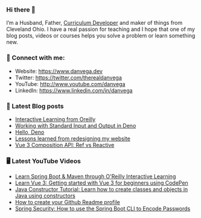 ### Hi there 👋

I’m a Husband, Father, [Curriculum Developer](https://www.techelevator.com) and maker of things from Cleveland Ohio. I have a real passion for teaching and I hope that one of my blog posts, videos or courses helps you solve a problem or learn something new.

### 🤝 Connect with me:

- Website: https://www.danvega.dev
- Twitter: https://twitter.com/therealdanvega
- YouTube: http://www.youtube.com/danvega
- LinkedIn: https://www.linkedin.com/in/danvega

### 📝 Latest Blog posts

<!-- BLOG-POST-LIST:START -->

- [Interactive Learning from Oreilly](https://www.danvega.dev/blog/2020/07/30/oreilly-interactive-learning)
- [Working with Standard Input and Output in Deno](https://www.danvega.dev/blog/2020/06/03/deno-stdin-stdout)
- [Hello, Deno](https://www.danvega.dev/blog/2020/05/29/hello-deno)
- [Lessons learned from redesigning my website](https://www.danvega.dev/blog/2020/05/16/website-redesign-lessons-learned)
- [Vue 3 Composition API: Ref vs Reactive](https://www.danvega.dev/blog/2020/02/12/vue3-ref-vs-reactive)
<!-- BLOG-POST-LIST:END -->

### 🖥 Latest YouTube Videos

<!-- YOUTUBE:START -->
- [Learn Spring Boot & Maven through O'Reilly Interactive Learning](https://www.youtube.com/watch?v=YxgET35eDr4)
- [Learn Vue 3: Getting started with Vue 3 for beginners using CodePen](https://www.youtube.com/watch?v=YdC0tzbyuVc)
- [Java Constructor Tutorial: Learn how to create classes and objects in Java using constructors](https://www.youtube.com/watch?v=6w2BmMzHyhQ)
- [How to create your Github Readme profile](https://www.youtube.com/watch?v=4psGFMdM-Gc)
- [Spring Security: How to use the Spring Boot CLI to Encode Passwords](https://www.youtube.com/watch?v=HU75qONZS8w)
<!-- YOUTUBE:END -->
